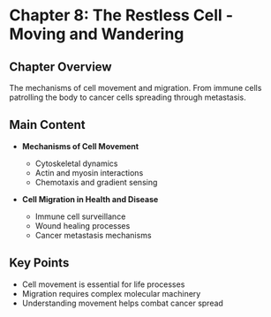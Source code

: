 # Chapter 8: The Restless Cell - Moving and Wandering

## Chapter Overview
The mechanisms of cell movement and migration. From immune cells patrolling the body to cancer cells spreading through metastasis.

## Main Content
- **Mechanisms of Cell Movement**
  - Cytoskeletal dynamics
  - Actin and myosin interactions
  - Chemotaxis and gradient sensing

- **Cell Migration in Health and Disease**
  - Immune cell surveillance
  - Wound healing processes
  - Cancer metastasis mechanisms

## Key Points
- Cell movement is essential for life processes
- Migration requires complex molecular machinery
- Understanding movement helps combat cancer spread